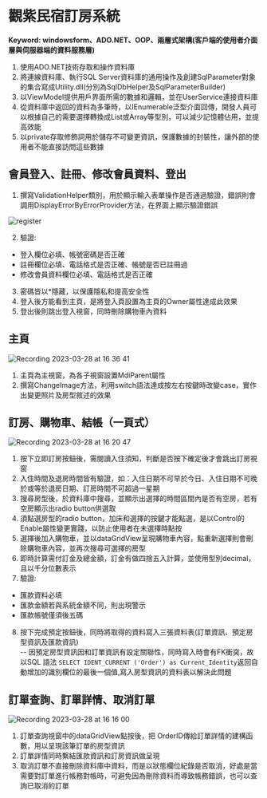 # 觀紫民宿訂房系統

**Keyword: windowsform、ADO.NET、OOP、兩層式架構(客戶端的使用者介面層與伺服器端的資料服務層)**
1. 使用ADO.NET技術存取和操作資料庫
2. 將連線資料庫、執行SQL Server資料庫的通用操作及創建SqlParameter對象的集合寫成Utility.dll(分別為SqlDbHelper及SqlParameterBuilder)
3. 以ViewModel提供用戶界面所需的數據和邏輯，並在UserService連接資料庫
4. 從資料庫中返回的資料為多筆時，以IEnumerable<T>泛型介面回傳，開發人員可以根據自己的需要選擇轉換成List<T>或Array等型別，可以減少記憶體佔用，並提高效能
5. 以private存取修飾詞用於儲存不可變更資訊，保護數據的封裝性，讓外部的使用者不能直接訪問這些數據　　

## 會員登入、註冊、修改會員資料、登出
1. 撰寫ValidationHelper類別，用於顯示輸入表單操作是否通過驗證，錯誤則會調用DisplayErrorByErrorProvider方法，在界面上顯示驗證錯誤
  
![register](https://user-images.githubusercontent.com/115922701/228169077-1a8c4c0e-3cb2-4d34-88cc-2d17dab0dd0f.PNG)
  
2. 驗證: 
* 登入欄位必填、帳號密碼是否正確
* 註冊欄位必填、電話格式是否正確、帳號是否已註冊過
* 修改會員資料欄位必填、電話格式是否正確
3. 密碼皆以*隱藏，以保護隱私和提高安全性
4. 登入後方能看到主頁，是將登入頁設置為主頁的Owner屬性達成此效果
5. 登出後則跳出登入視窗，同時刪除購物車內資料　　

## 主頁
  
![Recording 2023-03-28 at 16 36 41](https://user-images.githubusercontent.com/115922701/228178699-89b997b9-7cf3-4f8d-8f6e-5e42ecb0a2c8.gif)

1. 主頁為主視窗，為各子視窗設置MdiParent屬性
2. 撰寫ChangeImage方法，利用switch語法達成按左右按鍵時改變case，實作出變更照片及房型敘述的效果


## 訂房、購物車、結帳（一頁式）
  
![Recording 2023-03-28 at 16 20 47](https://user-images.githubusercontent.com/115922701/228174569-1ac01b95-ccaa-4e35-9225-06e5fbe1bcae.gif)

1. 按下立即訂房按鈕後，需閱讀入住須知，判斷是否按下確定後才會跳出訂房視窗
2. 入住時間及退房時間皆有驗證，如：入住日期不可早於今日、入住日期不可晚於或等於退房日期、訂房時間不可超過一星期
3. 搜尋房型後，於資料庫中搜尋，並顯示出選擇的時間區間內是否有空房，若有空房顯示出radio button供選取
4. 須點選房型的radio button，加床和選擇的按鍵才能點選，是以Control的Enable屬性變更實踐，以防止使用者在未選擇時點按
5. 選擇後加入購物車，並以dataGridView呈現購物車內容，點重新選擇則會刪除購物車內容，並再次搜尋可選擇的房型
6. 即時計算需付訂金及總金額，訂金有做四捨五入計算，並使用型別decimal，且以千分位數表示　　
7. 驗證:
* 匯款資料必填
* 匯款金額若與系統金額不同，則出現警示
* 匯款帳號僅須後五碼
8. 按下完成預定按鈕後，同時將取得的資料寫入三張資料表(訂單資訊、預定房型資訊及匯款資訊)  
-- 因預定房型資訊因和訂單資訊有設定關聯性，同時寫入時會有FK衝突，故以SQL 語法 `SELECT IDENT_CURRENT ('Order') as Current_Identity`返回自動增加的識別欄位的最後一個值,寫入房型資訊的資料表以解決此問題　　

## 訂單查詢、訂單詳情、取消訂單
  
  ![Recording 2023-03-28 at 16 16 00](https://user-images.githubusercontent.com/115922701/228173095-f9f6780d-cc7a-4c7f-b198-3e91964c3bd9.gif)
 
1. 訂單查詢視窗中的dataGridView點按後，把 OrderID傳給訂單詳情的建構函數，用以呈現該筆訂單的房型資訊
2. 訂單詳情同時繫結匯款資訊和訂房資訊做呈現
3. 取消訂單不直接刪除資料庫中資料，而是以狀態欄位紀錄是否取消，好處是當需要對訂單進行帳務對帳時，可避免因為刪除資料而導致帳務錯誤，也可以查詢已取消的訂單
  

